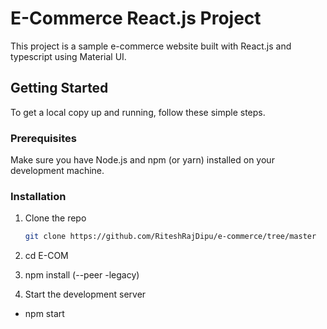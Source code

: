 # E-Commerce React.js Project

This project is a sample e-commerce website built with React.js and typescript using Material UI.

## Getting Started

To get a local copy up and running, follow these simple steps.

### Prerequisites

Make sure you have Node.js and npm (or yarn) installed on your development machine.

### Installation

1. Clone the repo
   ```sh
   git clone https://github.com/RiteshRajDipu/e-commerce/tree/master

2.  cd E-COM

3. npm install   (--peer -legacy)

4. Start the development server

  -  npm start






